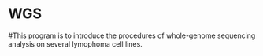 # WGS

#This program is to introduce the procedures of whole-genome sequencing analysis on several lymophoma cell lines.
